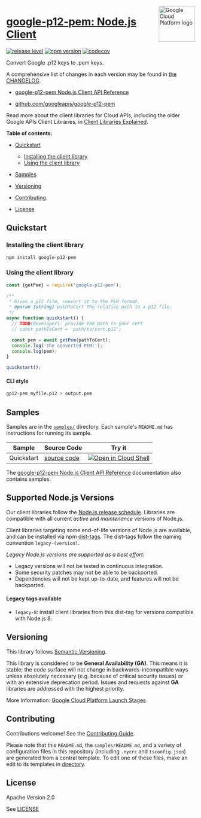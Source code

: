 [//]: # "This README.md file is auto-generated, all changes to this file will be lost."
[//]: # "To regenerate it, use `python -m synthtool`."
<img src="https://avatars2.githubusercontent.com/u/2810941?v=3&s=96" alt="Google Cloud Platform logo" title="Google Cloud Platform" align="right" height="96" width="96"/>

# [google-p12-pem: Node.js Client](https://github.com/googleapis/google-p12-pem)

[![release level](https://img.shields.io/badge/release%20level-general%20availability%20%28GA%29-brightgreen.svg?style=flat)](https://cloud.google.com/terms/launch-stages)
[![npm version](https://img.shields.io/npm/v/google-p12-pem.svg)](https://www.npmjs.org/package/google-p12-pem)
[![codecov](https://img.shields.io/codecov/c/github/googleapis/google-p12-pem/main.svg?style=flat)](https://codecov.io/gh/googleapis/google-p12-pem)




Convert Google .p12 keys to .pem keys.


A comprehensive list of changes in each version may be found in
[the CHANGELOG](https://github.com/googleapis/google-p12-pem/blob/main/CHANGELOG.md).

* [google-p12-pem Node.js Client API Reference][client-docs]

* [github.com/googleapis/google-p12-pem](https://github.com/googleapis/google-p12-pem)

Read more about the client libraries for Cloud APIs, including the older
Google APIs Client Libraries, in [Client Libraries Explained][explained].

[explained]: https://cloud.google.com/apis/docs/client-libraries-explained

**Table of contents:**


* [Quickstart](#quickstart)

  * [Installing the client library](#installing-the-client-library)
  * [Using the client library](#using-the-client-library)
* [Samples](#samples)
* [Versioning](#versioning)
* [Contributing](#contributing)
* [License](#license)

## Quickstart

### Installing the client library

```bash
npm install google-p12-pem
```


### Using the client library

```javascript
const {getPem} = require('google-p12-pem');

/**
 * Given a p12 file, convert it to the PEM format.
 * @param {string} pathToCert The relative path to a p12 file.
 */
async function quickstart() {
  // TODO(developer): provide the path to your cert
  // const pathToCert = 'path/to/cert.p12';

  const pem = await getPem(pathToCert);
  console.log('The converted PEM:');
  console.log(pem);
}

quickstart();

```
#### CLI style

``` sh
gp12-pem myfile.p12 > output.pem
```


## Samples

Samples are in the [`samples/`](https://github.com/googleapis/google-p12-pem/tree/main/samples) directory. Each sample's `README.md` has instructions for running its sample.

| Sample                      | Source Code                       | Try it |
| --------------------------- | --------------------------------- | ------ |
| Quickstart | [source code](https://github.com/googleapis/google-p12-pem/blob/main/samples/quickstart.js) | [![Open in Cloud Shell][shell_img]](https://console.cloud.google.com/cloudshell/open?git_repo=https://github.com/googleapis/google-p12-pem&page=editor&open_in_editor=samples/quickstart.js,samples/README.md) |



The [google-p12-pem Node.js Client API Reference][client-docs] documentation
also contains samples.

## Supported Node.js Versions

Our client libraries follow the [Node.js release schedule](https://nodejs.org/en/about/releases/).
Libraries are compatible with all current _active_ and _maintenance_ versions of
Node.js.

Client libraries targeting some end-of-life versions of Node.js are available, and
can be installed via npm [dist-tags](https://docs.npmjs.com/cli/dist-tag).
The dist-tags follow the naming convention `legacy-(version)`.

_Legacy Node.js versions are supported as a best effort:_

* Legacy versions will not be tested in continuous integration.
* Some security patches may not be able to be backported.
* Dependencies will not be kept up-to-date, and features will not be backported.

#### Legacy tags available

* `legacy-8`: install client libraries from this dist-tag for versions
  compatible with Node.js 8.

## Versioning

This library follows [Semantic Versioning](http://semver.org/).


This library is considered to be **General Availability (GA)**. This means it
is stable; the code surface will not change in backwards-incompatible ways
unless absolutely necessary (e.g. because of critical security issues) or with
an extensive deprecation period. Issues and requests against **GA** libraries
are addressed with the highest priority.







More Information: [Google Cloud Platform Launch Stages][launch_stages]

[launch_stages]: https://cloud.google.com/terms/launch-stages

## Contributing

Contributions welcome! See the [Contributing Guide](https://github.com/googleapis/google-p12-pem/blob/main/CONTRIBUTING.md).

Please note that this `README.md`, the `samples/README.md`,
and a variety of configuration files in this repository (including `.nycrc` and `tsconfig.json`)
are generated from a central template. To edit one of these files, make an edit
to its templates in
[directory](https://github.com/googleapis/synthtool).

## License

Apache Version 2.0

See [LICENSE](https://github.com/googleapis/google-p12-pem/blob/main/LICENSE)

[client-docs]: https://googleapis.dev/nodejs/google-p12-pem/latest/

[shell_img]: https://gstatic.com/cloudssh/images/open-btn.png
[projects]: https://console.cloud.google.com/project
[billing]: https://support.google.com/cloud/answer/6293499#enable-billing

[auth]: https://cloud.google.com/docs/authentication/getting-started
